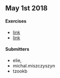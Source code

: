 
## May 1st 2018

#### Exercises
- [link](https://www.hackerrank.com/challenges/candies/problem)
- [link](https://www.hackerrank.com/challenges/coin-change/problem)

#### Submitters
- elie,
- michal.miszczyszyn
- tzookb